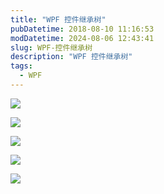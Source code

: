 ```yaml
---
title: "WPF 控件继承树"
pubDatetime: 2018-08-10 11:16:53
modDatetime: 2024-08-06 12:43:41
slug: WPF-控件继承树
description: "WPF 控件继承树"
tags:
  - WPF
---
```






<!--more-->


<!-- CreateTime:2018/8/10 19:16:53 -->

<!-- csdn -->

![](images/img-AwCCAwMAItoFADbzBgABAAQArj4BAGZDAgBo6AkA6Nk%3D%2F2017420-modify-6db415cafe669a3b3a53585b4af6be3a.jpg)

![](images/img-AwCCAwMAItoFADbzBgABAAQArj4BAGZDAgBo6AkA6Nk%3D%2F2017420-modify-d7c1756cd00ad8739b35550d8bf1b1c0.jpg)

![](images/img-AwCCAwMAItoFADbzBgABAAQArj4BAGZDAgBo6AkA6Nk%3D%2F2017420-modify-1cc41408e1af94a9f0345fe74db95c40.jpg)

![](images/img-AwCCAwMAItoFADbzBgABAAQArj4BAGZDAgBo6AkA6Nk%3D%2F2017420-modify-d41ccb328e4ef4d522b9a4ad9ec6b9f7.jpg)

![](images/img-AwCCAwMAItoFADbzBgABAAQArj4BAGZDAgBo6AkA6Nk%3D%2F2017420-modify-4f6b003440661bdaaa20dc083cd37467.jpg)

